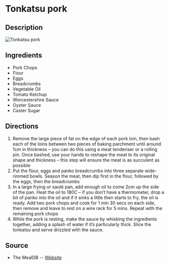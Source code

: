 # Tonkatsu pork

## Description
![Tonkatsu pork](https://www.themealdb.com/images/media/meals/lwsnkl1604181187.jpg "Tonkatsu pork")

## Ingredients
- Pork Chops
- Flour
- Eggs
- Breadcrumbs
- Vegetable Oil
- Tomato Ketchup
- Worcestershire Sauce
- Oyster Sauce
- Caster Sugar

## Directions
1. Remove the large piece of fat on the edge of each pork loin, then bash each of the loins between two pieces of baking parchment until around 1cm in thickness – you can do this using a meat tenderiser or a rolling pin. Once bashed, use your hands to reshape the meat to its original shape and thickness – this step will ensure the meat is as succulent as possible
2. Put the flour, eggs and panko breadcrumbs into three separate wide-rimmed bowls. Season the meat, then dip first in the flour, followed by the eggs, then the breadcrumbs
3. In a large frying or sauté pan, add enough oil to come 2cm up the side of the pan. Heat the oil to 180C – if you don’t have a thermometer, drop a bit of panko into the oil and if it sinks a little then starts to fry, the oil is ready. Add two pork chops and cook for 1 min 30 secs on each side, then remove and leave to rest on a wire rack for 5 mins. Repeat with the remaining pork chops
4. While the pork is resting, make the sauce by whisking the ingredients together, adding a splash of water if it’s particularly thick. Slice the tonkatsu and serve drizzled with the sauce.

## Source

- The MealDB -- [Website](https://themealdb.com/)
